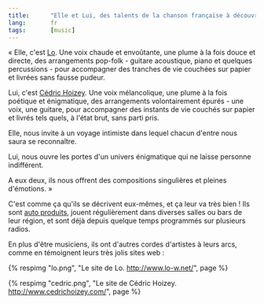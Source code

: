 ```yaml
---
title:      "Elle et Lui, des talents de la chanson française à découvrir sans tarder !"
lang:       fr
tags:       [music]
---
```





« Elle, c'est [Lo](http://www.lo-w.net/). Une voix chaude et envoûtante, une plume à la fois douce et directe, des arrangements pop-folk - guitare acoustique, piano et quelques percussions - pour accompagner des tranches de vie couchées sur papier et livrées sans fausse pudeur.

Lui, c'est [Cédric Hoizey](http://www.cedrichoizey.com/). Une voix mélancolique, une plume à la fois poétique et énigmatique, des arrangements volontairement épurés - une voix, une guitare, pour accompagner des instants de vie couchés sur papier et livrés tels quels, à l'état brut, sans parti pris.

Elle, nous invite à un voyage intimiste dans lequel chacun d'entre nous saura se reconnaître.

Lui, nous ouvre les portes d'un univers énigmatique qui ne laisse personne indifférent.

A eux deux, ils nous offrent des compositions singulières et pleines d'émotions. »

C'est comme ça qu'ils se décrivent eux-mêmes, et ça leur va très bien ! Ils sont [auto produits](http://artistes.autoproduction.net/lo_et_cedric_hoizey), jouent régulièrement dans diverses salles ou bars de leur région, et sont déjà depuis quelque temps programmés sur plusieurs radios.

En plus d'être musiciens, ils ont d'autres cordes d'artistes à leurs arcs, comme en témoignent leurs très jolis sites web :

{% respimg "lo.png", "Le site de Lo. <http://www.lo-w.net/>", page %}


{% respimg "cedric.png", "Le site de Cédric Hoizey. <http://www.cedrichoizey.com/>", page %}
